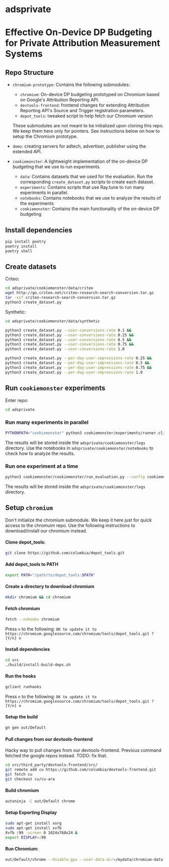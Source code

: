 # adsprivate

# Effective On-Device DP Budgeting for Private Attribution Measurement Systems

## Repo Structure

- `chromium-prototype`: Contains the following submodules:
    - `chromium`: On-device DP budgeting prototyped on Chromium based on Google's Attribution Reporting API.
    - `devtools-frontend`: frontend changes for extending Attribution Reporting API's Source and Trigger registration parameters. 
    - `depot_tools`: tweaked script to help fetch our Chromium version
    
    These submodules are not meant to be initialized upon cloning this repo. We keep them here only for pointers. See instructions below on how to setup the Chromium prototype.

- `demo`: creating servers for adtech, advertiser, publisher using the extended API. 

- `cookiemonster`: A lightweight implementation of the on-device DP budgeting that we use to run experiments.
    - `data`: Contains datasets that we used for the evaluation. Run the corresponding `create_dataset.py` scripts to create each dataset.
    - `experiments`: Contains scripts that use Ray.tune to run many experiments in parallel.
    - `notebooks`: Contains notebooks that we use to analyze the results of the experiments
     - `cookiemonster`: Contains the main functionality of the on-device  DP budgeting

## Install dependencies

```bash
pip install poetry
poetry install
poetry shell
```

## Create datasets

Criteo:
```bash
cd adsprivate/cookiemonster/data/criteo
wget http://go.criteo.net/criteo-research-search-conversion.tar.gz
tar -xzf criteo-research-search-conversion.tar.gz
python3 create_dataset.py
```

Synthetic:
```bash
cd adsprivate/cookiemonster/data/synthetic

python3 create_dataset.py --user-conversions-rate 0.1 &&
python3 create_dataset.py --user-conversions-rate 0.25 &&
python3 create_dataset.py --user-conversions-rate 0.5 &&
python3 create_dataset.py --user-conversions-rate 0.75 &&
python3 create_dataset.py --user-conversions-rate 1.0

python3 create_dataset.py --per-day-user-impressions-rate 0.25 &&
python3 create_dataset.py --per-day-user-impressions-rate 0.5 &&
python3 create_dataset.py --per-day-user-impressions-rate 0.75 &&
python3 create_dataset.py --per-day-user-impressions-rate 1.0
```
## Run `cookiemonster` experiments

Enter repo:
```bash
cd adsprivate
```

### Run many experiments in parallel
```bash
PYTHONPATH="cookiemonster" python3 cookiemonster/experiments/runner.cli.py
```

The results will be stored inside the `adsprivate/cookiemonster/logs` directory.
Use the notebooks in `adsprivate/cookiemonster/notebooks` to check how to analyze the results.

### Run one experiment at a time
```bash
python3 cookiemonster/cookiemonster/run_evaluation.py --config cookiemonster/config/config.json
```

The results will be stored inside the `adsprivate/cookiemonster/logs` directory.


## Setup `chromium`

Don't initialize the chromium submodule. We keep it here just for quick access to the chromuim repo. Use the following instructions to download/install our chromium instead.

#### Clone depot_tools:
```bash
git clone https://github.com/columbia/depot_tools.git
```

#### Add depot_tools to PATH
```bash
export PATH="/path/to/depot_tools:$PATH"
```

#### Create a directory to download chromium
```bash
mkdir chromium && cd chromium
```

#### Fetch chromium
```bash
fetch --nohooks chromium
```

Press `n` to the following:
`OK to update it to https://chromium.googlesource.com/chromium/tools/depot_tools.git ? [Y/n] n`


#### Install dependencies
```bash
cd src
./build/install-build-deps.sh
```

#### Run the hooks
```bash
gclient runhooks
```

Press `n` to the following:
`OK to update it to https://chromium.googlesource.com/chromium/tools/depot_tools.git ? [Y/n] n`

#### Setup the build
```bash
gn gen out/Default
```


#### Pull changes from our devtools-frontend 
Hacky way to pull changes from our devtools-frontend. 
Previous command fetched the google repos instead. TODO: fix that.
```bash
cd src/third_party/devtools-frontend/src/
git remote add cu https://github.com/columbia/devtools-frontend.git
git fetch cu
git checkout cu/cu-ara
```


#### Build chromium
```bash
autoninja -C out/Default chrome
```

#### Setup Exporting Display
```bash
sudo apt-get install xorg
sudo apt-get install xvfb
Xvfb :99 -screen 0 1024x768x24 &
export DISPLAY=:99
```


#### Run Chromium:
``` bash
out/Default/chrome --disable-gpu --user-data-dir=/mydata/chromium-data --remote-debugging-port=8888 --flag-switches-begin --disable-field-trial-config  --start-maximized --enable-privacy-sandbox-ads-apis --privacy-sandbox-enrollment-overrides=http://arapi-adtech.localhost:8085 --show-overdraw-feedback --flag-switches-end --restore-last-session  http://arapi-publisher.localhost:8087/
```

